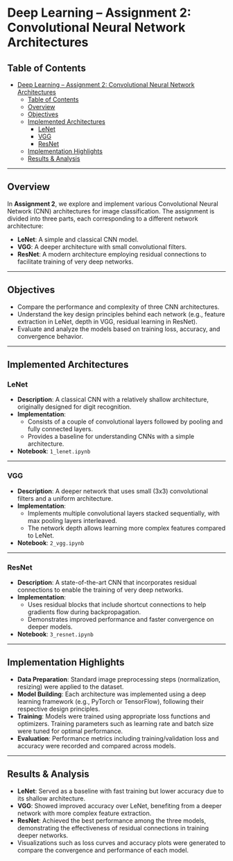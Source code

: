 # Deep Learning – Assignment 2: Convolutional Neural Network Architectures

## Table of Contents
- [Deep Learning – Assignment 2: Convolutional Neural Network Architectures](#deep-learning--assignment-2-convolutional-neural-network-architectures)
  - [Table of Contents](#table-of-contents)
  - [Overview](#overview)
  - [Objectives](#objectives)
  - [Implemented Architectures](#implemented-architectures)
    - [LeNet](#lenet)
    - [VGG](#vgg)
    - [ResNet](#resnet)
  - [Implementation Highlights](#implementation-highlights)
  - [Results \& Analysis](#results--analysis)

---

## Overview
In **Assignment 2**, we explore and implement various Convolutional Neural Network (CNN) architectures for image classification. The assignment is divided into three parts, each corresponding to a different network architecture:
- **LeNet**: A simple and classical CNN model.
- **VGG**: A deeper architecture with small convolutional filters.
- **ResNet**: A modern architecture employing residual connections to facilitate training of very deep networks.

---

## Objectives
- Compare the performance and complexity of three CNN architectures.
- Understand the key design principles behind each network (e.g., feature extraction in LeNet, depth in VGG, residual learning in ResNet).
- Evaluate and analyze the models based on training loss, accuracy, and convergence behavior.

---

## Implemented Architectures

### LeNet
- **Description**: A classical CNN with a relatively shallow architecture, originally designed for digit recognition.
- **Implementation**:
  - Consists of a couple of convolutional layers followed by pooling and fully connected layers.
  - Provides a baseline for understanding CNNs with a simple architecture.
- **Notebook**: `1_lenet.ipynb`

---

### VGG
- **Description**: A deeper network that uses small (3x3) convolutional filters and a uniform architecture.
- **Implementation**:
  - Implements multiple convolutional layers stacked sequentially, with max pooling layers interleaved.
  - The network depth allows learning more complex features compared to LeNet.
- **Notebook**: `2_vgg.ipynb`

---

### ResNet
- **Description**: A state-of-the-art CNN that incorporates residual connections to enable the training of very deep networks.
- **Implementation**:
  - Uses residual blocks that include shortcut connections to help gradients flow during backpropagation.
  - Demonstrates improved performance and faster convergence on deeper models.
- **Notebook**: `3_resnet.ipynb`

---

## Implementation Highlights
- **Data Preparation**: Standard image preprocessing steps (normalization, resizing) were applied to the dataset.
- **Model Building**: Each architecture was implemented using a deep learning framework (e.g., PyTorch or TensorFlow), following their respective design principles.
- **Training**: Models were trained using appropriate loss functions and optimizers. Training parameters such as learning rate and batch size were tuned for optimal performance.
- **Evaluation**: Performance metrics including training/validation loss and accuracy were recorded and compared across models.

---

## Results & Analysis
- **LeNet**: Served as a baseline with fast training but lower accuracy due to its shallow architecture.
- **VGG**: Showed improved accuracy over LeNet, benefiting from a deeper network with more complex feature extraction.
- **ResNet**: Achieved the best performance among the three models, demonstrating the effectiveness of residual connections in training deeper networks.
- Visualizations such as loss curves and accuracy plots were generated to compare the convergence and performance of each model.
